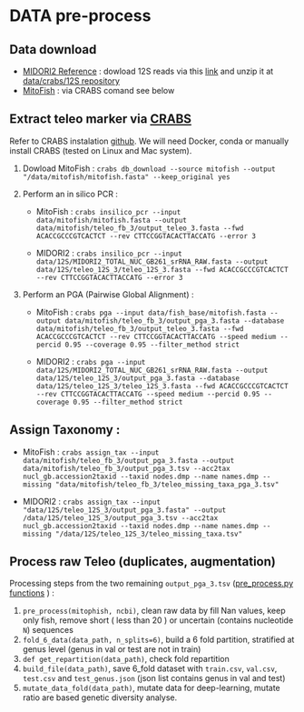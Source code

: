 # DATA pre-process

## Data download

* [MIDORI2 Reference](https://www.reference-midori.info/download.php) : dowload 12S reads via this [link](https://www.reference-midori.info/download/Databases/GenBank261_2024-06-15/RAW/total/MIDORI2_TOTAL_NUC_GB261_srRNA_RAW.fasta.gz) and unzip it at [data/crabs/12S repository](data/crabs/12S)
* [MitoFish](https://mitofish.aori.u-tokyo.ac.jp/) : via CRABS comand see below

## Extract teleo marker via [CRABS](https://doi.org/10.1111/1755-0998.13741)

Refer to CRABS instalation [github](https://github.com/gjeunen/reference_database_creator?tab=readme-ov-file#installing-crabs). We will need Docker, conda or manually install CRABS (tested on Linux and Mac system).

1. Dowload MitoFish : `crabs db_download --source mitofish --output "/data/mitofish/mitofish.fasta" --keep_original yes`  

2. Perform an in silico PCR :   

    * MitoFish : `crabs insilico_pcr --input data/mitofish/mitofish.fasta --output data/mitofish/teleo_fb_3/output_teleo_3.fasta --fwd ACACCGCCCGTCACTCT --rev CTTCCGGTACACTTACCATG --error 3` 

    * MIDORI2 : `crabs insilico_pcr --input data/12S/MIDORI2_TOTAL_NUC_GB261_srRNA_RAW.fasta --output data/12S/teleo_12S_3/teleo_12S_3.fasta --fwd ACACCGCCCGTCACTCT --rev CTTCCGGTACACTTACCATG --error 3`
3. Perform an PGA (Pairwise Global Alignment) : 

    * MitoFish : `crabs pga --input data/fish_base/mitofish.fasta --output data/mitofish/teleo_fb_3/output_pga_3.fasta --database data/mitofish/teleo_fb_3/output_teleo_3.fasta --fwd ACACCGCCCGTCACTCT --rev CTTCCGGTACACTTACCATG --speed medium --percid 0.95 --coverage 0.95 --filter_method strict`

    * MIDORI2 : `crabs pga --input data/12S/MIDORI2_TOTAL_NUC_GB261_srRNA_RAW.fasta --output data/12S/teleo_12S_3/output_pga_3.fasta --database data/12S/teleo_12S_3/teleo_12S_3.fasta --fwd ACACCGCCCGTCACTCT --rev CTTCCGGTACACTTACCATG --speed medium --percid 0.95 --coverage 0.95 --filter_method strict`

## Assign Taxonomy :

* MitoFish : `crabs assign_tax --input data/mitofish/teleo_fb_3/output_pga_3.fasta --output data/mitofish/teleo_fb_3/output_pga_3.tsv --acc2tax nucl_gb.accession2taxid --taxid nodes.dmp --name names.dmp --missing "data/mitofish/teleo_fb_3/teleo_missing_taxa_pga_3.tsv"`

* MIDORI2 : `crabs assign_tax --input "data/12S/teleo_12S_3/output_pga_3.fasta" --output /data/12S/teleo_12S_3/output_pga_3.tsv --acc2tax nucl_gb.accession2taxid --taxid nodes.dmp --name names.dmp --missing "/data/12S/teleo_12S_3/teleo_missing_taxa.tsv"`

## Process raw Teleo (duplicates, augmentation)

Processing steps from the two remaining `output_pga_3.tsv` ([pre_process.py functions](pre_process.py) ) :
1. `pre_process(mitophish, ncbi)`, clean raw data by fill Nan values, keep only fish, remove short ( less than 20 ) or uncertain (contains nucleotide `N`) sequences
2. `fold_6_data(data_path, n_splits=6)`, build a 6 fold partition, stratified at genus level (genus in val or test are not in train)
3. `def get_repartition(data_path)`, check fold repartition
4. `build_file(data_path)`, save 6_fold dataset with `train.csv`, `val.csv`, `test.csv` and `test_genus.json` (json list contains genus in val and test)
5. `mutate_data_fold(data_path)`, mutate data for deep-learning, mutate ratio are based genetic diversity analyse.

